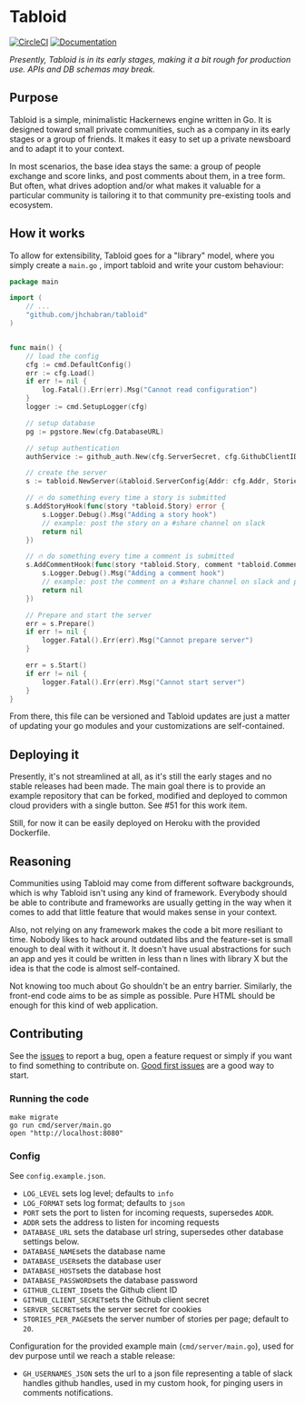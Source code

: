 # Tabloid

[![CircleCI](https://circleci.com/gh/jhchabran/tabloid.svg?style=svg&circle-token=533494a13f23294eba935427d6666c2b6eea5ae3)](https://circleci.com/gh/jhchabran/tabloid)
[![Documentation](https://godoc.org/github.com/jhchabran/tabloid?status.svg)](http://godoc.org/github.com/jhchabran/tabloid)

_Presently, Tabloid is in its early stages, making it a bit rough for production use. APIs and DB schemas may break._

## Purpose

Tabloid is a simple, minimalistic Hackernews engine written in Go. It is designed toward small private
communities, such as a company in its early stages or a group of friends. It makes it easy to set up a private newsboard and to adapt it to your context.

In most scenarios, the base idea stays the same: a group of people exchange and score links, and post comments about them, in a tree form. But often, what drives adoption and/or what makes it valuable for a particular community is tailoring it to that community pre-existing tools and ecosystem.

## How it works

To allow for extensibility, Tabloid goes for a "library" model, where you simply create a `main.go` , import tabloid and write your custom behaviour:

```go
package main

import (
    // ...
    "github.com/jhchabran/tabloid"
)


func main() {
    // load the config
    cfg := cmd.DefaultConfig()
    err := cfg.Load()
    if err != nil {
        log.Fatal().Err(err).Msg("Cannot read configuration")
    }
    logger := cmd.SetupLogger(cfg)

    // setup database
    pg := pgstore.New(cfg.DatabaseURL)

    // setup authentication
    authService := github_auth.New(cfg.ServerSecret, cfg.GithubClientID, cfg.GithubClientSecret, ll)

    // create the server
    s := tabloid.NewServer(&tabloid.ServerConfig{Addr: cfg.Addr, StoriesPerPage: cfg.StoriesPerPage}, logger, pg, authService)

    // 🔥 do something every time a story is submitted
    s.AddStoryHook(func(story *tabloid.Story) error {
        s.Logger.Debug().Msg("Adding a story hook")
        // example: post the story on a #share channel on slack
        return nil
    })

    // 🔥 do something every time a comment is submitted
    s.AddCommentHook(func(story *tabloid.Story, comment *tabloid.Comment) error {
        s.Logger.Debug().Msg("Adding a comment hook")
        // example: post the comment on a #share channel on slack and ping users mentioned in the comments
        return nil
    })

    // Prepare and start the server
    err = s.Prepare()
    if err != nil {
        logger.Fatal().Err(err).Msg("Cannot prepare server")
    }

    err = s.Start()
    if err != nil {
        logger.Fatal().Err(err).Msg("Cannot start server")
    }
}

```

From there, this file can be versioned and Tabloid updates are just a matter of updating your go modules and your customizations are self-contained.

## Deploying it

Presently, it's not streamlined at all, as it's still the early stages and no stable releases had been made. The main goal there is to provide an example repository that can be forked, modified and deployed to common cloud providers with a single button. See #51 for this work item.

Still, for now it can be easily deployed on Heroku with the provided Dockerfile.

## Reasoning

Communities using Tabloid may come from different software backgrounds, which is why Tabloid isn't using any kind of framework. Everybody should be able to contribute and frameworks are usually getting in the way when it comes to add that little feature that would makes sense in your context.

Also, not relying on any framework makes the code a bit more resiliant to time. Nobody likes to hack around outdated libs and the feature-set is small enough to deal with it without it. It doesn't have usual abstractions for such an app and yes it could be written in less than n lines with library X but the idea is that the code is almost self-contained.

Not knowing too much about Go shouldn't be an entry barrier. Similarly, the front-end code aims to be as simple as possible. Pure HTML should be enough for this kind of web application.

## Contributing

See the [issues](https://github.com/jhchabran/tabloid/issues) to report a bug, open a feature request or simply if you want to find something to contribute on. [Good first issues](https://github.com/jhchabran/tabloid/issues?q=is%3Aissue+is%3Aopen+label%3A%22good+first+issue%22) are a good way to start.

### Running the code

```
make migrate
go run cmd/server/main.go
open "http://localhost:8080"
```

### Config

See `config.example.json`.

- `LOG_LEVEL` sets log level; defaults to `info`
- `LOG_FORMAT` sets log format; defaults to `json`
- `PORT` sets the port to listen for incoming requests, supersedes `ADDR`.
- `ADDR` sets the address to listen for incoming requests
- `DATABASE_URL` sets the database url string, supersedes other database settings below.
- `DATABASE_NAME`sets the database name
- `DATABASE_USER`sets the database user
- `DATABASE_HOST`sets the database host
- `DATABASE_PASSWORD`sets the database password
- `GITHUB_CLIENT_ID`sets the Github client ID
- `GITHUB_CLIENT_SECRET`sets the Github client secret
- `SERVER_SECRET`sets the server secret for cookies
- `STORIES_PER_PAGE`sets the server number of stories per page; default to `20`.

Configuration for the provided example main (`cmd/server/main.go`), used for dev purpose until we reach a stable release:

- `GH_USERNAMES_JSON` sets the url to a json file representing a table of slack handles github handles, used in my custom hook, for pinging users in comments notifications.
